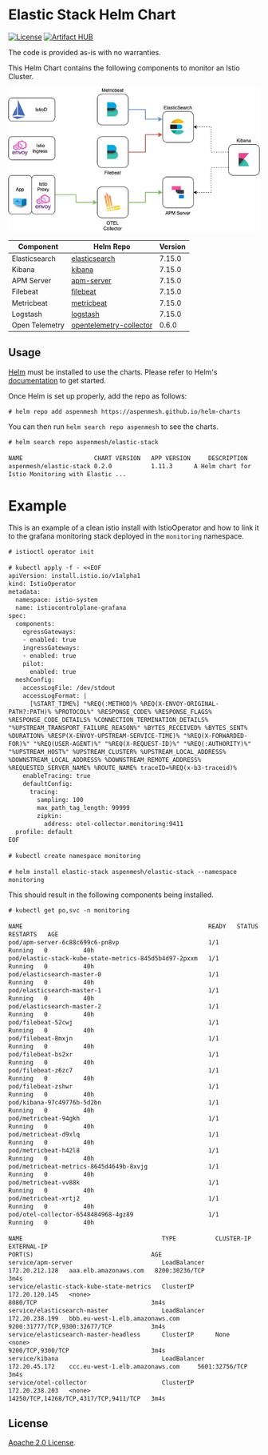 # Elastic Stack Helm Chart

[![License](https://img.shields.io/badge/License-Apache%202.0-blue.svg)](https://opensource.org/licenses/Apache-2.0)
[![Artifact HUB](https://img.shields.io/endpoint?url=https://artifacthub.io/badge/repository/grafana)](https://artifacthub.io/packages/search?repo=grafana)

The code is provided as-is with no warranties.

This Helm Chart contains the following components to monitor an Istio Cluster.

![Elastic Stack Components](./imgs/stack.png "Elastic Stack Components")


|Component|Helm Repo|Version|
|---------|--------|-------|
|Elasticsearch|[elasticsearch](https://helm.elastic.co)|7.15.0|
|Kibana|[kibana](https://helm.elastic.co)|7.15.0|
|APM Server|[apm-server](https://helm.elastic.co)|7.15.0|
|Filebeat|[filebeat](https://helm.elastic.co)|7.15.0|
|Metricbeat|[metricbeat](https://helm.elastic.co)|7.15.0|
|Logstash|[logstash](https://helm.elastic.co)|7.15.0|
|Open Telemetry|[opentelemetry-collector](https://open-telemetry.github.io/opentelemetry-helm-charts)|0.6.0|

## Usage

[Helm](https://helm.sh) must be installed to use the charts.
Please refer to Helm's [documentation](https://helm.sh/docs/) to get started.

Once Helm is set up properly, add the repo as follows:

```console
# helm repo add aspenmesh https://aspenmesh.github.io/helm-charts
```

You can then run `helm search repo aspenmesh` to see the charts.

```console
# helm search repo aspenmesh/elastic-stack

NAME                    CHART VERSION   APP VERSION     DESCRIPTION                                       
aspenmesh/elastic-stack	0.2.0        	1.11.3     	A Helm chart for Istio Monitoring with Elastic ...
```

# Example

This is an example of a clean istio install with IstioOperator and how to link it to the grafana monitoring stack deployed in the `monitoring` namespace.

```console
# istioctl operator init

# kubectl apply -f - <<EOF
apiVersion: install.istio.io/v1alpha1
kind: IstioOperator
metadata:
  namespace: istio-system
  name: istiocontrolplane-grafana
spec:
  components: 
    egressGateways: 
    - enabled: true
    ingressGateways: 
    - enabled: true
    pilot:
      enabled: true
  meshConfig:
    accessLogFile: /dev/stdout
    accessLogFormat: |
      [%START_TIME%] "%REQ(:METHOD)% %REQ(X-ENVOY-ORIGINAL-PATH?:PATH)% %PROTOCOL%" %RESPONSE_CODE% %RESPONSE_FLAGS% %RESPONSE_CODE_DETAILS% %CONNECTION_TERMINATION_DETAILS% "%UPSTREAM_TRANSPORT_FAILURE_REASON%" %BYTES_RECEIVED% %BYTES_SENT% %DURATION% %RESP(X-ENVOY-UPSTREAM-SERVICE-TIME)% "%REQ(X-FORWARDED-FOR)%" "%REQ(USER-AGENT)%" "%REQ(X-REQUEST-ID)%" "%REQ(:AUTHORITY)%" "%UPSTREAM_HOST%" %UPSTREAM_CLUSTER% %UPSTREAM_LOCAL_ADDRESS% %DOWNSTREAM_LOCAL_ADDRESS% %DOWNSTREAM_REMOTE_ADDRESS% %REQUESTED_SERVER_NAME% %ROUTE_NAME% traceID=%REQ(x-b3-traceid)%
    enableTracing: true
    defaultConfig:
      tracing:
        sampling: 100
        max_path_tag_length: 99999
        zipkin:
          address: otel-collector.monitoring:9411
  profile: default
EOF

# kubectl create namespace monitoring

# helm install elastic-stack aspenmesh/elastic-stack --namespace monitoring

```

This should result in the following components being installed.

```console
# kubectl get po,svc -n monitoring

NAME                                                    READY   STATUS    RESTARTS   AGE
pod/apm-server-6c88c699c6-pn8vp                         1/1     Running   0          40h
pod/elastic-stack-kube-state-metrics-845d5b4d97-2pxxm   1/1     Running   0          40h
pod/elasticsearch-master-0                              1/1     Running   0          40h
pod/elasticsearch-master-1                              1/1     Running   0          40h
pod/elasticsearch-master-2                              1/1     Running   0          40h
pod/filebeat-52cwj                                      1/1     Running   0          40h
pod/filebeat-8mxjn                                      1/1     Running   0          40h
pod/filebeat-bs2xr                                      1/1     Running   0          40h
pod/filebeat-z6zc7                                      1/1     Running   0          40h
pod/filebeat-zshwr                                      1/1     Running   0          40h
pod/kibana-97c49776b-5d2bn                              1/1     Running   0          40h
pod/metricbeat-94gkh                                    1/1     Running   0          40h
pod/metricbeat-d9xlq                                    1/1     Running   0          40h
pod/metricbeat-h42l8                                    1/1     Running   0          40h
pod/metricbeat-metrics-8645d4649b-8xvjg                 1/1     Running   0          40h
pod/metricbeat-vv88k                                    1/1     Running   0          40h
pod/metricbeat-xrtj2                                    1/1     Running   0          40h
pod/otel-collector-6548484968-4gz89                     1/1     Running   0          40h

NAME                                       TYPE           CLUSTER-IP       EXTERNAL-IP                                                               PORT(S)                                 AGE
service/apm-server                         LoadBalancer   172.20.212.128   aaa.elb.amazonaws.com   8200:30236/TCP                          3m4s
service/elastic-stack-kube-state-metrics   ClusterIP      172.20.120.145   <none>                                                                    8080/TCP                                3m4s
service/elasticsearch-master               LoadBalancer   172.20.238.199   bbb.eu-west-1.elb.amazonaws.com     9200:31777/TCP,9300:32677/TCP           3m4s
service/elasticsearch-master-headless      ClusterIP      None             <none>                                                                    9200/TCP,9300/TCP                       3m4s
service/kibana                             LoadBalancer   172.20.45.172    ccc.eu-west-1.elb.amazonaws.com     5601:32756/TCP                          3m4s
service/otel-collector                     ClusterIP      172.20.238.203   <none>                                                                    14250/TCP,14268/TCP,4317/TCP,9411/TCP   3m4s
```

## License

<!-- Keep full URL links to repo files because this README syncs from main to gh-pages.  -->
[Apache 2.0 License](https://github.com/aspenmesh/helm-charts/blob/main/LICENSE).
